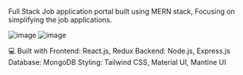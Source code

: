 Full Stack Job application portal built using MERN stack, Focusing on simplifying the job applications.

![image](https://github.com/user-attachments/assets/a91af845-e133-4c09-bd47-7d1b9237f175)
![image](https://github.com/user-attachments/assets/b17f87ba-5faf-4aa1-aa92-be863d88f7c8)

💻 Built with
Frontend: React.js, Redux
Backend: Node.js, Express.js
Database: MongoDB
Styling: Tailwind CSS, Material UI, Mantine UI

